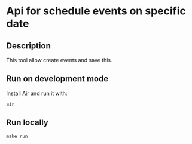# Api for schedule events on specific date

## Description
This tool allow create events and save this.

## Run on development mode
Install [Air](https://github.com/cosmtrek/air) and run it with:

`air`

## Run locally
`make run`
